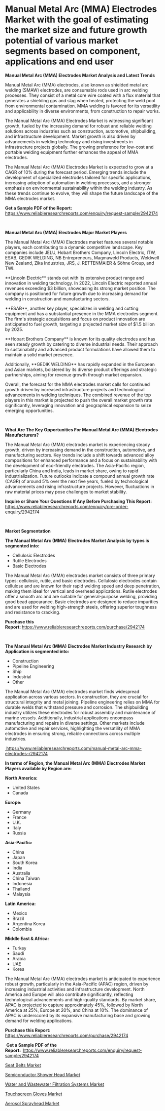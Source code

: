 <p><h1>Manual Metal Arc (MMA) Electrodes Market with the goal of estimating the market size and future growth potential of various market segments based on component, applications and end user</h1></p><p><strong>Manual Metal Arc (MMA) Electrodes Market Analysis and Latest Trends</strong></p>
<p><p>Manual Metal Arc (MMA) electrodes, also known as shielded metal arc welding (SMAW) electrodes, are consumable rods used in arc welding processes. They consist of a metal core wire coated with a flux material that generates a shielding gas and slag when heated, protecting the weld pool from environmental contamination. MMA welding is favored for its versatility and applicability in diverse environments, from construction to repair works.</p><p>The Manual Metal Arc (MMA) Electrodes Market is witnessing significant growth, fueled by the increasing demand for robust and reliable welding solutions across industries such as construction, automotive, shipbuilding, and infrastructure development. Market growth is also driven by advancements in welding technology and rising investments in infrastructure projects globally. The growing preference for low-cost and portable welding equipment further enhances the appeal of MMA electrodes.</p><p>The Manual Metal Arc (MMA) Electrodes Market is expected to grow at a CAGR of 10% during the forecast period. Emerging trends include the development of specialized electrodes tailored for specific applications, increasing adoption of automation in welding processes, and a stronger emphasis on environmental sustainability within the welding industry. As these trends continue to evolve, they will shape the future landscape of the MMA electrodes market.</p></p>
<p><strong>Get a Sample PDF of the Report:&nbsp;</strong> <a href="https://www.reliableresearchreports.com/enquiry/request-sample/2942174?utm_campaign=28&utm_medium=2&utm_source=Github&utm_content=ia&utm_term=15032025&utm_id=manual-metal-arc-mma-electrodes">https://www.reliableresearchreports.com/enquiry/request-sample/2942174</a></p>
<p>&nbsp;</p>
<p><strong>Manual Metal Arc (MMA) Electrodes Major Market Players</strong></p>
<p><p>The Manual Metal Arc (MMA) Electrodes market features several notable players, each contributing to a dynamic competitive landscape. Key companies include JELU, Hobart Brothers Company, Lincoln Electric, ITW, ESAB, GEDIK WELDING, NB Entrepreneurs, Magmaweld Products, Weldwell New Zealand, Zika Industries, JRS, J. RETTENMAIER & Söhne Group, and TWI.</p><p>**Lincoln Electric** stands out with its extensive product range and innovation in welding technology. In 2022, Lincoln Electric reported annual revenues exceeding $3 billion, showcasing its strong market position. The company is positioned for future growth due to increasing demand for welding in construction and manufacturing sectors.</p><p>**ESAB**, another key player, specializes in welding and cutting equipment and has a substantial presence in the MMA electrodes segment. The firm's strategic acquisitions and focus on product innovation are anticipated to fuel growth, targeting a projected market size of $1.5 billion by 2025.</p><p>**Hobart Brothers Company** is known for its quality electrodes and has seen steady growth by catering to diverse industrial needs. Their approach to sustainability and advanced product formulations have allowed them to maintain a solid market presence.</p><p>Additionally, **GEDIK WELDING** has rapidly expanded in the European and Asian markets, bolstered by its diverse product offerings and strategic partnerships, aiming for revenue growth through market expansion.</p><p>Overall, the forecast for the MMA electrodes market calls for continued growth driven by increased infrastructure projects and technological advancements in welding techniques. The combined revenue of the top players in this market is projected to push the overall market growth rate significantly, leveraging innovation and geographical expansion to seize emerging opportunities.</p></p>
<p>&nbsp;</p>
<p><strong>What Are The Key Opportunities For Manual Metal Arc (MMA) Electrodes Manufacturers?</strong></p>
<p><p>The Manual Metal Arc (MMA) electrodes market is experiencing steady growth, driven by increasing demand in the construction, automotive, and manufacturing sectors. Key trends include a shift towards advanced alloy compositions for enhanced performance and a focus on sustainability with the development of eco-friendly electrodes. The Asia-Pacific region, particularly China and India, leads in market share, owing to rapid industrialization. Future outlooks indicate a compound annual growth rate (CAGR) of around 5% over the next five years, fueled by technological advancements and rising infrastructure projects. However, fluctuations in raw material prices may pose challenges to market stability.</p></p>
<p><strong>Inquire or Share Your Questions If Any Before Purchasing This Report:</strong> <a href="https://www.reliableresearchreports.com/enquiry/pre-order-enquiry/2942174?utm_campaign=28&utm_medium=2&utm_source=Github&utm_content=ia&utm_term=15032025&utm_id=manual-metal-arc-mma-electrodes">https://www.reliableresearchreports.com/enquiry/pre-order-enquiry/2942174</a></p>
<p>&nbsp;</p>
<p><strong>Market Segmentation</strong></p>
<p><strong>The Manual Metal Arc (MMA) Electrodes Market Analysis by types is segmented into:</strong></p>
<p><ul><li>Cellulosic Electrodes</li><li>Rutile Electrodes</li><li>Basic Electrodes</li></ul></p>
<p><p>The Manual Metal Arc (MMA) electrodes market consists of three primary types: cellulosic, rutile, and basic electrodes. Cellulosic electrodes contain cellulose and are known for their rapid welding speed and deep penetration, making them ideal for vertical and overhead applications. Rutile electrodes offer a smooth arc and are suitable for general-purpose welding, providing good bead appearance. Basic electrodes are designed to reduce impurities and are used for welding high-strength steels, offering superior toughness and resistance to cracking.</p></p>
<p><strong>Purchase this Report:&nbsp;</strong><a href="https://www.reliableresearchreports.com/purchase/2942174?utm_campaign=28&utm_medium=2&utm_source=Github&utm_content=ia&utm_term=15032025&utm_id=manual-metal-arc-mma-electrodes">https://www.reliableresearchreports.com/purchase/2942174</a></p>
<p>&nbsp;</p>
<p><strong>The Manual Metal Arc (MMA) Electrodes Market Industry Research by Application is segmented into:</strong></p>
<p><ul><li>Construction</li><li>Pipeline Engineering</li><li>Ship</li><li>Industrial</li><li>Other</li></ul></p>
<p><p>The Manual Metal Arc (MMA) electrodes market finds widespread application across various sectors. In construction, they are crucial for structural integrity and metal joining. Pipeline engineering relies on MMA for durable welds that withstand pressure and corrosion. The shipbuilding industry utilizes these electrodes for robust assembly and maintenance of marine vessels. Additionally, industrial applications encompass manufacturing and repairs in diverse settings. Other markets include automotive and repair services, highlighting the versatility of MMA electrodes in ensuring strong, reliable connections across multiple industries.</p></p>
<p><a href="https://www.reliableresearchreports.com/manual-metal-arc-mma-electrodes-r2942174?utm_campaign=28&utm_medium=2&utm_source=Github&utm_content=ia&utm_term=15032025&utm_id=manual-metal-arc-mma-electrodes">&nbsp;https://www.reliableresearchreports.com/manual-metal-arc-mma-electrodes-r2942174</a></p>
<p><strong>In terms of Region, the Manual Metal Arc (MMA) Electrodes Market Players available by Region are:</strong></p>
<p>
    <p> <strong> North America: </strong>
        <ul>
            <li>United States</li>
            <li>Canada</li>
        </ul>
        </p> 
    <p> <strong> Europe: </strong>
        <ul>
            <li>Germany</li>
            <li>France</li>
            <li>U.K.</li>
            <li>Italy</li>
            <li>Russia</li>
        </ul>
        </p> 
    <p> <strong> Asia-Pacific: </strong>
        <ul>
            <li>China</li>
            <li>Japan</li>
            <li>South Korea</li>
            <li>India</li>
            <li>Australia</li>
            <li>China Taiwan</li>
            <li>Indonesia</li>
            <li>Thailand</li>
            <li>Malaysia</li>
        </ul>
        </p> 
    <p> <strong> Latin America: </strong>
        <ul>
            <li>Mexico</li>
            <li>Brazil</li>
            <li>Argentina Korea</li>
            <li>Colombia</li>
        </ul>
        </p> 
    <p> <strong> Middle East & Africa: </strong>
        <ul>
            <li>Turkey</li>
            <li>Saudi</li>
            <li>Arabia</li>
            <li>UAE</li>
            <li>Korea</li>
        </ul>
    </p>
    </p>
<p><p>The Manual Metal Arc (MMA) electrodes market is anticipated to experience robust growth, particularly in the Asia-Pacific (APAC) region, driven by increasing industrial activities and infrastructure development. North America and Europe will also contribute significantly, reflecting technological advancements and high-quality standards. By market share, APAC is projected to capture approximately 45%, followed by North America at 25%, Europe at 20%, and China at 10%. The dominance of APAC is underscored by its expansive manufacturing base and growing demand for welding applications.</p></p>
<p><strong>Purchase this Report: </strong><a href="https://www.reliableresearchreports.com/purchase/2942174?utm_campaign=28&utm_medium=2&utm_source=Github&utm_content=ia&utm_term=15032025&utm_id=manual-metal-arc-mma-electrodes">https://www.reliableresearchreports.com/purchase/2942174</a></p>
<p>&nbsp;<strong>Get a Sample PDF of the Report:&nbsp;&nbsp;</strong><a href="https://www.reliableresearchreports.com/enquiry/request-sample/2942174?utm_campaign=28&utm_medium=2&utm_source=Github&utm_content=ia&utm_term=15032025&utm_id=manual-metal-arc-mma-electrodes">https://www.reliableresearchreports.com/enquiry/request-sample/2942174</a></p>
<p><strong></strong></p>
<p><p><a href="https://github.com/luarbpurwal/Market-Research-Report-List-1/blob/main/seat-belts-market.md?utm_campaign=28&utm_medium=2&utm_source=Github&utm_content=ia&utm_term=15032025&utm_id=manual-metal-arc-mma-electrodes">Seat Belts Market</a></p><p><a href="https://github.com/duzcupetriv/Market-Research-Report-List-1/blob/main/semiconductor-shower-head-market.md?utm_campaign=28&utm_medium=2&utm_source=Github&utm_content=ia&utm_term=15032025&utm_id=manual-metal-arc-mma-electrodes">Semiconductor Shower Head Market</a></p><p><a href="https://github.com/luarbpurwal/Market-Research-Report-List-1/blob/main/water-and-wastewater-filtration-systems-market.md?utm_campaign=28&utm_medium=2&utm_source=Github&utm_content=ia&utm_term=15032025&utm_id=manual-metal-arc-mma-electrodes">Water and Wastewater Filtration Systems Market</a></p><p><a href="https://github.com/rreynagjysma65/Market-Research-Report-List-1/blob/main/touchscreen-gloves-market.md?utm_campaign=28&utm_medium=2&utm_source=Github&utm_content=ia&utm_term=15032025&utm_id=manual-metal-arc-mma-electrodes">Touchscreen Gloves Market</a></p><p><a href="https://github.com/abexjeliti/Market-Research-Report-List-1/blob/main/aerosol-sprayhead-market.md?utm_campaign=28&utm_medium=2&utm_source=Github&utm_content=ia&utm_term=15032025&utm_id=manual-metal-arc-mma-electrodes">Aerosol Sprayhead Market</a></p></p>